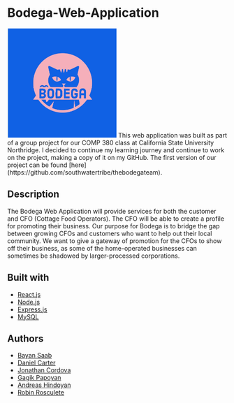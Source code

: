 # Bodega-Web-Application
 <img src="https://github.com/RobinRosculete/Bodega-Web-Application/blob/main/client/src/components/header/BodegaCat.jpg" width="250" height = "250">
This web application was built as part of a group project for our COMP 380 class at California State University Northridge. I decided to continue my learning journey and continue to work on the project, making a copy of it on my GitHub. The first version of our project can be found [here](https://github.com/southwatertribe/thebodegateam).

## Description
The Bodega Web Application will provide services for both the customer and CFO (Cottage Food Operators). The CFO will be able to create a profile for promoting their business. Our purpose for Bodega is to bridge the gap between growing CFOs and customers who want to help out their local community. We want to give a gateway of promotion for the CFOs to show off their business, as some of the home-operated businesses can sometimes be shadowed by larger-processed corporations.

## Built with

* [React.js](https://reactjs.org/)
* [Node.js](https://nodejs.org/en/)
* [Express.js](https://expressjs.com/)
* [MySQL](https://www.mysql.com/)

## Authors

* [Bayan Saab](https://github.com/Bayans90)
* [Daniel Carter](https://github.com/southwatertribe)
* [Jonathan Cordova](https://github.com/cordova-jon1618)
* [Gagik Papoyan](https://github.com/Gago-H)
* [Andreas Hindoyan](https://github.com/AndoHopar)
* [Robin Rosculete](https://github.com/RobinRosculete)
